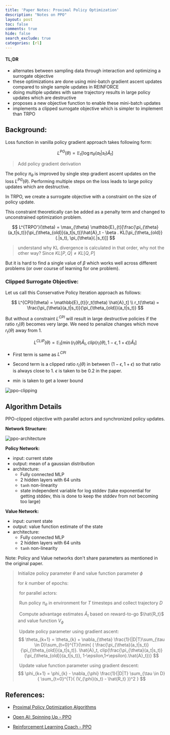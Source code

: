 ```yaml
---
title: 'Paper Notes: Proximal Policy Optimization'
description: "Notes on PPO"
layout: post
toc: false
comments: true
hide: false
search_exclude: true
categories: [rl]
---
```


#### TL;DR

- alternates between sampling data through interaction and optimizing a surrogate objective
- these optimizations are done using mini-batch gradient ascent updates compared to single sample updates in REINFORCE
- doing multiple updates with same trajectory results in large policy updates which are destructive
- proposes a new objective function to enable these mini-batch updates
- implements a clipped surrogate objective which is simpler to implement than TRPO



## Background:

Loss function in vanilla policy gradient approach takes following form:

$$
L^{PG}(\theta) = \mathbb{E}_{t}[\log{\pi_{\theta}(a_t|s_t)}\hat{A}_t]
$$

>  Add policy gradient derivation

The policy $\pi_{\theta}$ is improved by single step gradient ascent updates on the loss $L^{PG}(\theta)$. Performing multiple steps on the loss leads to large policy updates which are destructive.

In TRPO, we create a surrogate objective with a constraint on the size of policy update. 

This constraint theoretically can be added as a penalty term and changed to unconstrained optimization problem. 

$$
L^{TRPO'}(\theta) = \max_{\theta} \mathbb{E}_{t}[\frac{\pi_{\theta}(a_t|s_t)}{\pi_{\theta_{old}}(a_t|s_t)}\hat{A}_t - \beta . KL[\pi_{\theta_{old}}(.|s_t), \pi_{\theta}(.|s_t)]]
$$

> understand why KL divergence is calculated in that order, why not the other way? Since $KL[P,Q] \neq KL[Q,P]$ 

But it is hard to find a single value of $\beta$ which works well across different problems (or over course of learning for one problem).

### Clipped Surrogate Objective:

Let us call this Conservative Policy Iteration approach as follows:

$$
L^{CPI}(\theta) = \mathbb{E}_{t}[r_t(\theta) \hat{A}_t] \\
r_t(\theta) = \frac{\pi_{\theta}(a_t|s_t)}{\pi_{\theta_{old}}(a_t|s_t)}
$$

But without a constraint $L^{CPI}$ will result in large destructive policies if the ratio $r_t(\theta)$ becomes very large. We need to penalize changes which move $r_t(\theta)$ away from 1.

$$
L^{CLIP}(\theta) = \mathbb{E}_t[\min(r_t(\theta)\hat{A}_t, clip(r_t(\theta), 1-\epsilon, 1+\epsilon))\hat{A}_t]
$$

- First term is same as $L^{CPI}$

- Second term is a clipped ratio $r_t(\theta)$ in between $(1-\epsilon, 1+\epsilon)$ so that ratio is always close to 1. $\epsilon$ is taken to be 0.2 in the paper.
- $\min$ is taken to get a lower bound 

![ppo-clipping]({{site.baseurl}}/images/posts/ppo/ppo-clipping.png)



## Algorithm Details

PPO-clipped objective with parallel actors and synchronized policy updates.

**Network Structure:**

![ppo-architecture]({{site.baseurl}}/images/posts/ppo/ppo.png)


**Policy Network:**
- input: current state
- output: mean of a gaussian distribution
- architecture:
    - Fully connected MLP
    - 2 hidden layers with 64 units
    - `tanh` non-linearity
    - state independent variable for log stddev (take exponential for getting
      stddev, this is done to keep the stddev from not becoming too large)

**Value Network:**
- input: current state
- output: value function estimate of the state
- architecture:
    - Fully connected MLP
    - 2 hidden layers with 64 units
    - `tanh` non-linearity


Note: Policy and Value networks don't share parameters as mentioned in the
original paper.

> Initialize policy parameter $\theta$ and value function parameter $\phi$
>
> for $k$ number of epochs:
>
> ​		for parallel actors:
>
> ​				Run policy $\pi_{\theta}$ in environment for $T$ timesteps and collect trajectory $D$
>
> ​				Compute advantage estimates $\hat{A}_t$ based on reward-to-go $\hat{R_t}$ and value function $V_{\phi}$
>
> ​		Update policy parameter using gradient ascent:		
> $$
> \theta_{k+1} = \theta_{k} + \nabla_{\theta} \frac{1}{|D|T}\sum_{\tau \in D}\sum_{t=0}^{T}{\min{ ( \frac{\pi_{\theta}(a_t|s_t)}{\pi_{\theta_{old}}(a_t|s_t)}. \hat{A}_t, clip(\frac{\pi_{\theta}(a_t|s_t)}{\pi_{\theta_{old}}(a_t|s_t)}, 1-\epsilon,1+\epsilon).\hat{A}_t})}
> $$
>
> ​		Update value function parameter using gradient descent:
> $$
> \phi_{k+1} = \phi_{k} - \nabla_{\phi} \frac{1}{|D|T} \sum_{\tau \in D}{ \sum_{t=0}^{T}{ (V_{\phi}(s_t) - \hat{R_t} })^2  }
> $$



## References:

- [Proximal Policy Optimization Algorithms](https://arxiv.org/pdf/1707.06347.pdf)

- [Open AI: Spinning Up - PPO](https://spinningup.openai.com/en/latest/algorithms/ppo.html)

- [Reinforcement Learning Coach - PPO](https://nervanasystems.github.io/coach/components/agents/policy_optimization/ppo.html)

